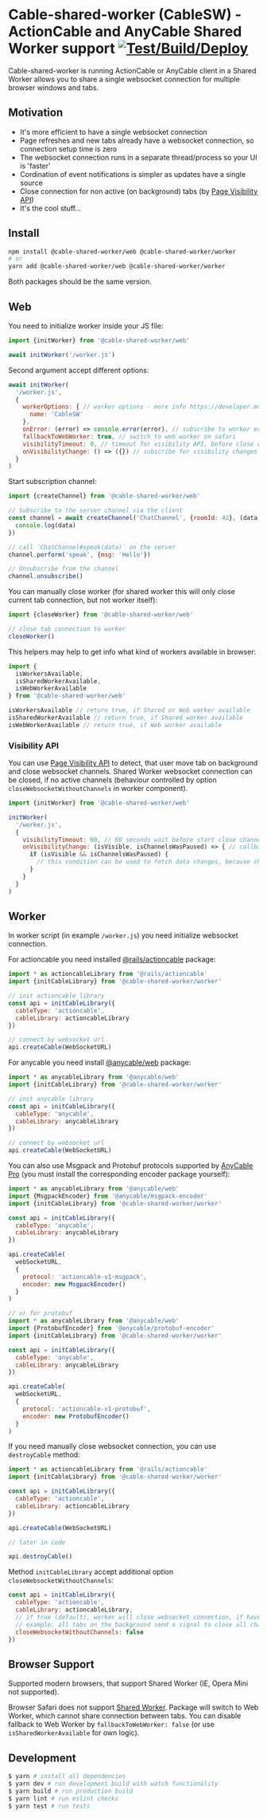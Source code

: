 # Cable-shared-worker (CableSW) - ActionCable and AnyCable Shared Worker support [![Test/Build/Deploy](https://github.com/le0pard/cable-shared-worker/actions/workflows/release.yml/badge.svg?branch=main)](https://github.com/le0pard/cable-shared-worker/actions/workflows/release.yml)

Cable-shared-worker is running ActionCable or AnyCable client in a Shared Worker allows you to share a single websocket connection for multiple browser windows and tabs.

## Motivation

 - It's more efficient to have a single websocket connection
 - Page refreshes and new tabs already have a websocket connection, so connection setup time is zero
 - The websocket connection runs in a separate thread/process so your UI is 'faster'
 - Cordination of event notifications is simpler as updates have a single source
 - Close connection for non active (on background) tabs (by [Page Visibility API](https://developer.mozilla.org/en-US/docs/Web/API/Page_Visibility_API))
 - It's the cool stuff...

## Install

```bash
npm install @cable-shared-worker/web @cable-shared-worker/worker
# or
yarn add @cable-shared-worker/web @cable-shared-worker/worker
```

Both packages should be the same version.

## Web

You need to initialize worker inside your JS file:

```js
import {initWorker} from '@cable-shared-worker/web'

await initWorker('/worker.js')
```

Second argument accept different options:

```js
await initWorker(
  '/worker.js',
  {
    workerOptions: { // worker options - more info https://developer.mozilla.org/en-US/docs/Web/API/SharedWorker/SharedWorker
      name: 'CableSW'
    },
    onError: (error) => console.error(error), // subscribe to worker errors
    fallbackToWebWorker: true, // switch to web worker on safari
    visibilityTimeout: 0, // timeout for visibility API, before close channels; 0 is disabled
    onVisibilityChange: () => ({}) // subscribe for visibility changes
  }
)
```

Start subscription channel:

```js
import {createChannel} from '@cable-shared-worker/web'

// Subscribe to the server channel via the client
const channel = await createChannel('ChatChannel', {roomId: 42}, (data) => {
  console.log(data)
})

// call `ChatChannel#speak(data)` on the server
channel.perform('speak', {msg: 'Hello'})

// Unsubscribe from the channel
channel.unsubscribe()
```

You can manually close worker (for shared worker this will only close current tab connection, but not worker itself):

```js
import {closeWorker} from '@cable-shared-worker/web'

// close tab connection to worker
closeWorker()
```

This helpers may help to get info what kind of workers available in browser:

```js
import {
  isWorkersAvailable,
  isSharedWorkerAvailable,
  isWebWorkerAvailable
} from '@cable-shared-worker/web'

isWorkersAvailable // return true, if Shared or Web worker available
isSharedWorkerAvailable // return true, if Shared worker available
isWebWorkerAvailable // return true, if Web worker available
```

### Visibility API

You can use [Page Visibility API](https://developer.mozilla.org/en-US/docs/Web/API/Page_Visibility_API) to detect, that user move tab on background and close websocket channels. Shared Worker websocket connection can be closed, if no active channels (behaviour controlled by option `closeWebsocketWithoutChannels` in worker component).

```js
import {initWorker} from '@cable-shared-worker/web'

initWorker(
  '/worker.js',
  {
    visibilityTimeout: 60, // 60 seconds wait before start close channels, default 0 is disable this functionality
    onVisibilityChange: (isVisible, isChannelsWasPaused) => { // callback for visibility changes
      if (isVisible && isChannelsWasPaused) {
        // this condition can be used to fetch data changes, because channels was closed due to tab on background
      }
    }
  }
)
```

## Worker

In worker script (in example `/worker.js`) you need initialize websocket connection.

For actioncable you need installed [@rails/actioncable](https://www.npmjs.com/package/@rails/actioncable) package:

```js
import * as actioncableLibrary from '@rails/actioncable'
import {initCableLibrary} from '@cable-shared-worker/worker'

// init actioncable library
const api = initCableLibrary({
  cableType: 'actioncable',
  cableLibrary: actioncableLibrary
})

// connect by websocket url
api.createCable(WebSocketURL)
```

For anycable you need install [@anycable/web](https://www.npmjs.com/package/@anycable/web) package:

```js
import * as anycableLibrary from '@anycable/web'
import {initCableLibrary} from '@cable-shared-worker/worker'

// init anycable library
const api = initCableLibrary({
  cableType: 'anycable',
  cableLibrary: anycableLibrary
})

// connect by websocket url
api.createCable(WebSocketURL)
```

You can also use Msgpack and Protobuf protocols supported by [AnyCable Pro](https://anycable.io/#pro) (you must install the corresponding encoder package yourself):

```js
import * as anycableLibrary from '@anycable/web'
import {MsgpackEncoder} from '@anycable/msgpack-encoder'
import {initCableLibrary} from '@cable-shared-worker/worker'

const api = initCableLibrary({
  cableType: 'anycable',
  cableLibrary: anycableLibrary
})

api.createCable(
  webSocketURL,
  {
    protocol: 'actioncable-v1-msgpack',
    encoder: new MsgpackEncoder()
  }
)

// or for protobuf
import * as anycableLibrary from '@anycable/web'
import {ProtobufEncoder} from '@anycable/protobuf-encoder'
import {initCableLibrary} from '@cable-shared-worker/worker'

const api = initCableLibrary({
  cableType: 'anycable',
  cableLibrary: anycableLibrary
})

api.createCable(
  webSocketURL,
  {
    protocol: 'actioncable-v1-protobuf',
    encoder: new ProtobufEncoder()
  }
)
```

If you need manually close websocket connection, you can use `destroyCable` method:

```js
import * as actioncableLibrary from '@rails/actioncable'
import {initCableLibrary} from '@cable-shared-worker/worker'

const api = initCableLibrary({
  cableType: 'actioncable',
  cableLibrary: actioncableLibrary
})

api.createCable(WebSocketURL)

// later in code

api.destroyCable()
```

Method `initCableLibrary` accept additional option `closeWebsocketWithoutChannels`:

```js
const api = initCableLibrary({
  cableType: 'actioncable',
  cableLibrary: actioncableLibrary,
  // if true (default), worker will close websocket connection, if have zero active channels
  // example: all tabs on the background send a signal to close all channels by visibility API timeout
  closeWebsocketWithoutChannels: false
})
```

## Browser Support

Supported modern browsers, that support Shared Worker (IE, Opera Mini not supported).

Browser Safari does not support [Shared Worker](https://caniuse.com/sharedworkers). Package will switch to Web Worker, which cannot share connection between tabs. You can disable fallback to Web Worker by `fallbackToWebWorker: false` (or use `isSharedWorkerAvailable` for own logic).

## Development

```bash
$ yarn # install all dependencies
$ yarn dev # run development build with watch functionality
$ yarn build # run production build
$ yarn lint # run eslint checks
$ yarn test # run tests
```
